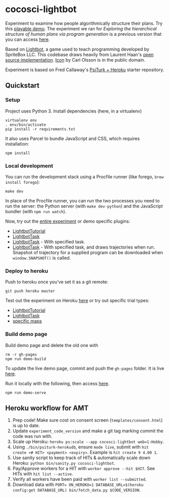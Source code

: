 # cocosci-lightbot

Experiment to examine how people algorithmically structure their plans. Try this [playable demo](https://carlos.correa.me/cocosci-lightbot/). The experiment we ran for *Exploring the hierarchical structure of human plans via program generation* is a previous version that you can access [here](https://github.com/cgc/cocosci-lightbot/releases/tag/v0.4).

Based on [Lightbot](https://lightbot.com/), a game used to teach programming developed by SpriteBox LLC.
This codebase draws heavily from Laurent Haan's [open source implementation](https://github.com/haan/Lightbot).
[Icon](https://opengameart.org/content/botty) by Carl Olsson is in the public domain.

Experiment is based on Fred Callaway's [PsiTurk + Heroku](https://github.com/fredcallaway/psirokuturk) starter repository.

## Quickstart

### Setup

Project uses Python 3. Install dependencies (here, in a virtualenv)
```
virtualenv env
. env/bin/activate
pip install -r requirements.txt
```

It also uses Parcel to bundle JavaScript and CSS, which requires installation:
```
npm install
```

### Local development

You can run the development stack using a Procfile runner (like forego, `brew install forego`):
```
make dev
```

In place of the Procfile runner, you can run the two processes you need to run the server: the Python server (with `make dev-python`) and the JavaScript bundler (with `npm run watch`).

Now, try out the [entire experiment](http://localhost:5000/) or demo specific plugins:
- [LightbotTutorial](http://localhost:5000/testexperiment?type=LightbotTutorial)
- [LightbotTask](http://localhost:5000/testexperiment?type=LightbotTask)
- [LightbotTask](http://localhost:5000/testexperiment?type=LightbotTask&mapSource=maps&mapIdx=7) - With specified task.
- [LightbotTask](http://localhost:5000/testexperiment?type=LightbotTask&drawTrajectory=1&mapSource=maps&mapIdx=7&program=1DCE1|BCDCAB|||) - With specified task, and draws trajectories when run. Snapshot of trajectory for a supplied program can be downloaded when `window.SNAPSHOT()` is called.

### Deploy to heroku

Push to heroku once you've set it as a git remote:
```
git push heroku master
```

Test out the experiment on Heroku [here](https://cocosci-lightbot.herokuapp.com) or try out specific trial types:
- [LightbotTutorial](https://cocosci-lightbot.herokuapp.com/testexperiment?type=LightbotTutorial)
- [LightbotTask](https://cocosci-lightbot.herokuapp.com/testexperiment?type=LightbotTask)
- [specific maps](https://cocosci-lightbot.herokuapp.com/testexperiment?type=LightbotTask&mapSource=maps&mapIdx=8)

### Build demo page

Build demo page and delete the old one with
```
rm -r gh-pages
npm run demo-build
```
To update the live demo page, commit and push the `gh-pages` folder. It is live [here](https://carlos.correa.me/cocosci-lightbot/).

Run it locally with the following, then access [here](http://localhost:1234/cocosci-lightbot/).
```
npm run demo-serve
```

## Heroku workflow for AMT
1. Prep code! Make sure cost on consent screen (`templates/consent.html`) is up to date.
2. Update `experiment_code_version` and make a git tag marking commit the code was run with.
3. Scale up Heroku: `heroku ps:scale --app cocosci-lightbot web=1:Hobby`.
4. Using `./bin/psiturk-herokudb`, ensure `mode live`, submit with `hit create <# HIT> <payment> <expiry>`. Example is `hit create 9 4.00 1`.
5. Use sanity script to keep track of HITs & automatically scale down Heroku: `python bin/sanity.py cocosci-lightbot`.
6. Pay/Approve workers for a HIT with `worker approve --hit $HIT`. See HITs with `hit list --active`.
7. Verify all workers have been paid with `worker list --submitted`.
8. Download data with `PORT= ON_HEROKU=1 DATABASE_URL=$(heroku config:get DATABASE_URL) bin/fetch_data.py $CODE_VERSION`.
